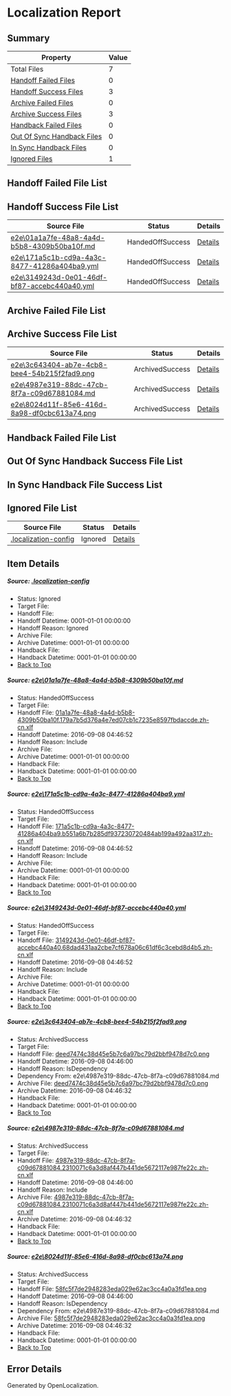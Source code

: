 # <a name='report-top'></a> Localization Report

## Summary
 Property | Value 
 -------- | ----- 
 Total Files | 7
[ Handoff Failed Files ](#handoff-failed-list)| 0
[ Handoff Success Files ](#handoff-success-list)| 3
[ Archive Failed Files ](#archive-failed-list)| 0
[ Archive Success Files ](#archive-success-list)| 3
[ Handback Failed Files ](#handback-failed-list)| 0
[ Out Of Sync Handback Files ](#outofsync-handback-success-list)| 0
[ In Sync Handback Files ](#insync-handback-success-list)| 0
[ Ignored Files ](#ignored-list)| 1

## <a name='handoff-failed-list'></a> Handoff Failed File List

## <a name='handoff-success-list'></a> Handoff Success File List
 Source File | Status | Details 
 ----------- | ------ | ------- 
 [e2e\01a1a7fe-48a8-4a4d-b5b8-4309b50ba10f.md](https://github.com/OpenLocalizationTestOrg/ol-test0/blob/7f4c1619f0d149bb559a8a4a1ce249d4ae4cdf78/e2e/01a1a7fe-48a8-4a4d-b5b8-4309b50ba10f.md) | HandedOffSuccess | [Details](#b7672a455bab7c1de6be3870f3ac5ca25d5016ef1)
 [e2e\171a5c1b-cd9a-4a3c-8477-41286a404ba9.yml](https://github.com/OpenLocalizationTestOrg/ol-test0/blob/7f4c1619f0d149bb559a8a4a1ce249d4ae4cdf78/e2e/171a5c1b-cd9a-4a3c-8477-41286a404ba9.yml) | HandedOffSuccess | [Details](#8031c20eadc180afd21aeaa8830dcc43017b9d022)
 [e2e\3149243d-0e01-46df-bf87-accebc440a40.yml](https://github.com/OpenLocalizationTestOrg/ol-test0/blob/7f4c1619f0d149bb559a8a4a1ce249d4ae4cdf78/e2e/3149243d-0e01-46df-bf87-accebc440a40.yml) | HandedOffSuccess | [Details](#9274065c2547a906c010e46fe5a89d6b44aa309a3)

## <a name='archive-failed-list'></a> Archive Failed File List

## <a name='archive-success-list'></a> Archive Success File List
 Source File | Status | Details 
 ----------- | ------ | ------- 
 [e2e\3c643404-ab7e-4cb8-bee4-54b215f2fad9.png](https://github.com/OpenLocalizationTestOrg/ol-test0/blob/adb62c11da1cf25f4a07e9dce8c199271f9f3265/e2e/3c643404-ab7e-4cb8-bee4-54b215f2fad9.png) | ArchivedSuccess | [Details](#deed7474c38d45e5b7c6a97bc79d2bbf9478d7c04)
 [e2e\4987e319-88dc-47cb-8f7a-c09d67881084.md](https://github.com/OpenLocalizationTestOrg/ol-test0/blob/adb62c11da1cf25f4a07e9dce8c199271f9f3265/e2e/4987e319-88dc-47cb-8f7a-c09d67881084.md) | ArchivedSuccess | [Details](#7bff862fb7d82409732b33bbeb7268a37ad69a9d5)
 [e2e\8024d11f-85e6-416d-8a98-df0cbc613a74.png](https://github.com/OpenLocalizationTestOrg/ol-test0/blob/adb62c11da1cf25f4a07e9dce8c199271f9f3265/e2e/8024d11f-85e6-416d-8a98-df0cbc613a74.png) | ArchivedSuccess | [Details](#58fc5f7de2948283eda029e62ac3cc4a0a3fd1ea6)

## <a name='handback-failed-list'></a> Handback Failed File List

## <a name='outofsync-handback-success-list'></a> Out Of Sync Handback Success File List

## <a name='insync-handback-success-list'></a> In Sync Handback File Success List

## <a name='ignored-list'></a> Ignored File List
 Source File | Status | Details 
 ----------- | ------ | ------- 
 [.localization-config](https://github.com/OpenLocalizationTestOrg/ol-test0/blob/7f4c1619f0d149bb559a8a4a1ce249d4ae4cdf78/.localization-config) | Ignored | [Details](#3d4f252ac210baf56311d7e97dcc2db10974dbd20)

## Item Details
##### <a name='3d4f252ac210baf56311d7e97dcc2db10974dbd20'></a> Source: [.localization-config](https://github.com/OpenLocalizationTestOrg/ol-test0/blob/7f4c1619f0d149bb559a8a4a1ce249d4ae4cdf78/.localization-config)
* Status: Ignored
* Target File: 
* Handoff File: 
* Handoff Datetime: 0001-01-01 00:00:00
* Handoff Reason: Ignored
* Archive File: 
* Archive Datetime: 0001-01-01 00:00:00
* Handback File: 
* Handback Datetime: 0001-01-01 00:00:00
* [Back to Top](#report-top)

##### <a name='b7672a455bab7c1de6be3870f3ac5ca25d5016ef1'></a> Source: [e2e\01a1a7fe-48a8-4a4d-b5b8-4309b50ba10f.md](https://github.com/OpenLocalizationTestOrg/ol-test0/blob/7f4c1619f0d149bb559a8a4a1ce249d4ae4cdf78/e2e/01a1a7fe-48a8-4a4d-b5b8-4309b50ba10f.md)
* Status: HandedOffSuccess
* Target File: 
* Handoff File: [01a1a7fe-48a8-4a4d-b5b8-4309b50ba10f.179a7b5d376a4e7ed07cb1c7235e8597fbdaccde.zh-cn.xlf](https://github.com/OpenLocalizationTestOrg/ol-test0-handoff/blob/311a332d86e93b2e55b762799c3cbccca91253e3/ol-handoff/OpenLocalizationTestOrg/ol-test0-zhcn/ci/ht/01a1a7fe-48a8-4a4d-b5b8-4309b50ba10f.179a7b5d376a4e7ed07cb1c7235e8597fbdaccde.zh-cn.xlf)
* Handoff Datetime: 2016-09-08 04:46:52
* Handoff Reason: Include
* Archive File: 
* Archive Datetime: 0001-01-01 00:00:00
* Handback File: 
* Handback Datetime: 0001-01-01 00:00:00
* [Back to Top](#report-top)

##### <a name='8031c20eadc180afd21aeaa8830dcc43017b9d022'></a> Source: [e2e\171a5c1b-cd9a-4a3c-8477-41286a404ba9.yml](https://github.com/OpenLocalizationTestOrg/ol-test0/blob/7f4c1619f0d149bb559a8a4a1ce249d4ae4cdf78/e2e/171a5c1b-cd9a-4a3c-8477-41286a404ba9.yml)
* Status: HandedOffSuccess
* Target File: 
* Handoff File: [171a5c1b-cd9a-4a3c-8477-41286a404ba9.b551a6b7b285df937230720484ab199a492aa317.zh-cn.xlf](https://github.com/OpenLocalizationTestOrg/ol-test0-handoff/blob/311a332d86e93b2e55b762799c3cbccca91253e3/ol-handoff/OpenLocalizationTestOrg/ol-test0-zhcn/ci/ht/171a5c1b-cd9a-4a3c-8477-41286a404ba9.b551a6b7b285df937230720484ab199a492aa317.zh-cn.xlf)
* Handoff Datetime: 2016-09-08 04:46:52
* Handoff Reason: Include
* Archive File: 
* Archive Datetime: 0001-01-01 00:00:00
* Handback File: 
* Handback Datetime: 0001-01-01 00:00:00
* [Back to Top](#report-top)

##### <a name='9274065c2547a906c010e46fe5a89d6b44aa309a3'></a> Source: [e2e\3149243d-0e01-46df-bf87-accebc440a40.yml](https://github.com/OpenLocalizationTestOrg/ol-test0/blob/7f4c1619f0d149bb559a8a4a1ce249d4ae4cdf78/e2e/3149243d-0e01-46df-bf87-accebc440a40.yml)
* Status: HandedOffSuccess
* Target File: 
* Handoff File: [3149243d-0e01-46df-bf87-accebc440a40.68dad431aa2cbe7cf678a06c61df6c3cebd8d4b5.zh-cn.xlf](https://github.com/OpenLocalizationTestOrg/ol-test0-handoff/blob/311a332d86e93b2e55b762799c3cbccca91253e3/ol-handoff/OpenLocalizationTestOrg/ol-test0-zhcn/ci/ht/3149243d-0e01-46df-bf87-accebc440a40.68dad431aa2cbe7cf678a06c61df6c3cebd8d4b5.zh-cn.xlf)
* Handoff Datetime: 2016-09-08 04:46:52
* Handoff Reason: Include
* Archive File: 
* Archive Datetime: 0001-01-01 00:00:00
* Handback File: 
* Handback Datetime: 0001-01-01 00:00:00
* [Back to Top](#report-top)

##### <a name='deed7474c38d45e5b7c6a97bc79d2bbf9478d7c04'></a> Source: [e2e\3c643404-ab7e-4cb8-bee4-54b215f2fad9.png](https://github.com/OpenLocalizationTestOrg/ol-test0/blob/adb62c11da1cf25f4a07e9dce8c199271f9f3265/e2e/3c643404-ab7e-4cb8-bee4-54b215f2fad9.png)
* Status: ArchivedSuccess
* Target File: 
* Handoff File: [deed7474c38d45e5b7c6a97bc79d2bbf9478d7c0.png](https://github.com/OpenLocalizationTestOrg/ol-test0-handoff/blob/0db15c80019494c891b70233bed45e3834bbbe64/ol-handoff/OpenLocalizationTestOrg/ol-test0-zhcn/ci/ht/deed7474c38d45e5b7c6a97bc79d2bbf9478d7c0.png)
* Handoff Datetime: 2016-09-08 04:46:00
* Handoff Reason: IsDependency
* Dependency From: e2e\4987e319-88dc-47cb-8f7a-c09d67881084.md
* Archive File: [deed7474c38d45e5b7c6a97bc79d2bbf9478d7c0.png](https://github.com/OpenLocalizationTestOrg/ol-test0-handoff/blob/b3e98ced476f4ad3f841597546c7905f6bdab560/ol-archive/OpenLocalizationTestOrg/ol-test0-zhcn/ci/ht/deed7474c38d45e5b7c6a97bc79d2bbf9478d7c0.png)
* Archive Datetime: 2016-09-08 04:46:32
* Handback File: 
* Handback Datetime: 0001-01-01 00:00:00
* [Back to Top](#report-top)

##### <a name='7bff862fb7d82409732b33bbeb7268a37ad69a9d5'></a> Source: [e2e\4987e319-88dc-47cb-8f7a-c09d67881084.md](https://github.com/OpenLocalizationTestOrg/ol-test0/blob/adb62c11da1cf25f4a07e9dce8c199271f9f3265/e2e/4987e319-88dc-47cb-8f7a-c09d67881084.md)
* Status: ArchivedSuccess
* Target File: 
* Handoff File: [4987e319-88dc-47cb-8f7a-c09d67881084.2310071c6a3d8af447b441de5672117e987fe22c.zh-cn.xlf](https://github.com/OpenLocalizationTestOrg/ol-test0-handoff/blob/0db15c80019494c891b70233bed45e3834bbbe64/ol-handoff/OpenLocalizationTestOrg/ol-test0-zhcn/ci/ht/4987e319-88dc-47cb-8f7a-c09d67881084.2310071c6a3d8af447b441de5672117e987fe22c.zh-cn.xlf)
* Handoff Datetime: 2016-09-08 04:46:00
* Handoff Reason: Include
* Archive File: [4987e319-88dc-47cb-8f7a-c09d67881084.2310071c6a3d8af447b441de5672117e987fe22c.zh-cn.xlf](https://github.com/OpenLocalizationTestOrg/ol-test0-handoff/blob/b3e98ced476f4ad3f841597546c7905f6bdab560/ol-archive/OpenLocalizationTestOrg/ol-test0-zhcn/ci/ht/4987e319-88dc-47cb-8f7a-c09d67881084.2310071c6a3d8af447b441de5672117e987fe22c.zh-cn.xlf)
* Archive Datetime: 2016-09-08 04:46:32
* Handback File: 
* Handback Datetime: 0001-01-01 00:00:00
* [Back to Top](#report-top)

##### <a name='58fc5f7de2948283eda029e62ac3cc4a0a3fd1ea6'></a> Source: [e2e\8024d11f-85e6-416d-8a98-df0cbc613a74.png](https://github.com/OpenLocalizationTestOrg/ol-test0/blob/adb62c11da1cf25f4a07e9dce8c199271f9f3265/e2e/8024d11f-85e6-416d-8a98-df0cbc613a74.png)
* Status: ArchivedSuccess
* Target File: 
* Handoff File: [58fc5f7de2948283eda029e62ac3cc4a0a3fd1ea.png](https://github.com/OpenLocalizationTestOrg/ol-test0-handoff/blob/0db15c80019494c891b70233bed45e3834bbbe64/ol-handoff/OpenLocalizationTestOrg/ol-test0-zhcn/ci/ht/58fc5f7de2948283eda029e62ac3cc4a0a3fd1ea.png)
* Handoff Datetime: 2016-09-08 04:46:00
* Handoff Reason: IsDependency
* Dependency From: e2e\4987e319-88dc-47cb-8f7a-c09d67881084.md
* Archive File: [58fc5f7de2948283eda029e62ac3cc4a0a3fd1ea.png](https://github.com/OpenLocalizationTestOrg/ol-test0-handoff/blob/b3e98ced476f4ad3f841597546c7905f6bdab560/ol-archive/OpenLocalizationTestOrg/ol-test0-zhcn/ci/ht/58fc5f7de2948283eda029e62ac3cc4a0a3fd1ea.png)
* Archive Datetime: 2016-09-08 04:46:32
* Handback File: 
* Handback Datetime: 0001-01-01 00:00:00
* [Back to Top](#report-top)


## Error Details

Generated by OpenLocalization.
